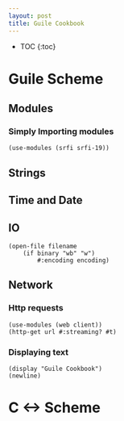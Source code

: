 ```yaml
---
layout: post
title: Guile Cookbook
---
```

* TOC
{:toc}

# Guile Scheme

## Modules

### Simply Importing modules

    (use-modules (srfi srfi-19))

## Strings

## Time and Date

## IO
    (open-file filename
        (if binary "wb" "w")
            #:encoding encoding)


## Network

### Http requests
    (use-modules (web client))
    (http-get url #:streaming? #t)

### Displaying text
    (display "Guile Cookbook")
    (newline)

# C <-> Scheme
